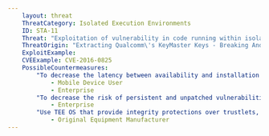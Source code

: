 ```yaml
---
    layout: threat
    ThreatCategory: Isolated Execution Environments
    ID: STA-11
    Threat: "Exploitation of vulnerability in code running within isolated environment, leading to the ability to access data stored in environment (e.g. crypto keys) or access data stored within the primary OS (e.g. Android, iOS) itself."
    ThreatOrigin: "Extracting Qualcomm\'s KeyMaster Keys - Breaking Android Full Disk Encryption [^209]"
    ExploitExample:
    CVEExample: CVE-2016-0825
    PossibleCountermeasures:
        "To decrease the latency between availability and installation of security fixes for isolated execution environments, configure devices (potentially using EMM solutions) to automatically install security updates, or at a minimum, provide automated notification to the user that security updates are available for installation.":
            - Mobile Device User
            - Enterprise
        "To decrease the risk of persistent and unpatched vulnerabilities in isolated execution environments in deployed devices, consider acquiring mobile devices from vendors with a history of addressing and releasing security updates in a timely fashion.":
            - Enterprise
        "Use TEE OS that provide integrity protections over trustlets, such as verification of digital signatures on installed trustlets, such as Trusty OS. [^222]":
            - Original Equipment Manufacturer
---
```


